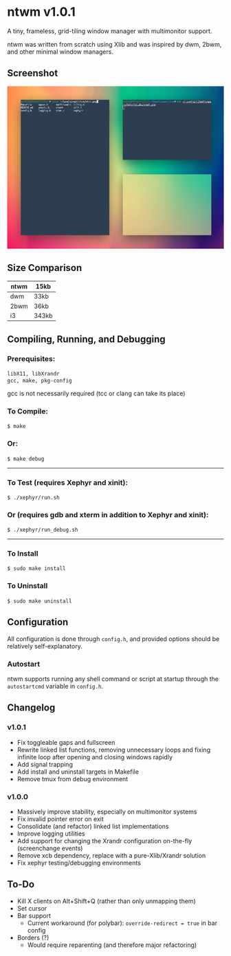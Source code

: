 # ntwm v1.0.1

A tiny, frameless, grid-tiling window manager with multimonitor support.

ntwm was written from scratch using Xlib and was inspired by dwm, 2bwm, and other minimal window managers.

## Screenshot

![ntwm](https://github.com/Cubified/ntwm/blob/master/ntwm.png)

## Size Comparison

| ntwm | 15kb  |
|------|-------|
| dwm  | 33kb  |
| 2bwm | 36kb  |
| i3   | 343kb |

## Compiling, Running, and Debugging

### Prerequisites:

    libX11, libXrandr
    gcc, make, pkg-config

gcc is not necessarily required (tcc or clang can take its place)

### To Compile:

    $ make

### Or:

    $ make debug

---

### To Test (requires Xephyr and xinit):

    $ ./xephyr/run.sh

### Or (requires gdb and xterm in addition to Xephyr and xinit):

    $ ./xephyr/run_debug.sh

---

### To Install

    $ sudo make install

### To Uninstall

    $ sudo make uninstall

## Configuration

All configuration is done through `config.h`, and provided options should be relatively self-explanatory.

### Autostart

ntwm supports running any shell command or script at startup through the `autostartcmd` variable in `config.h`.

## Changelog

### v1.0.1

- Fix toggleable gaps and fullscreen
- Rewrite linked list functions, removing unnecessary loops and fixing infinite loop after opening and closing windows rapidly
- Add signal trapping
- Add install and uninstall targets in Makefile
- Remove tmux from debug environment

### v1.0.0

- Massively improve stability, especially on multimonitor systems
- Fix invalid pointer error on exit
- Consolidate (and refactor) linked list implementations
- Improve logging utilities
- Add support for changing the Xrandr configuration on-the-fly (screenchange events)
- Remove xcb dependency, replace with a pure-Xlib/Xrandr solution
- Fix xephyr testing/debugging environments

## To-Do

- Kill X clients on Alt+Shift+Q (rather than only unmapping them)
- Set cursor
- Bar support
  - Current workaround (for polybar): `override-redirect = true` in bar config
- Borders (?)
  - Would require reparenting (and therefore major refactoring)
